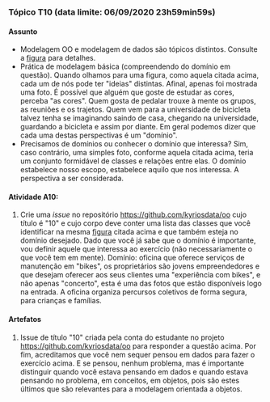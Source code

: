 ### Tópico T10 (data limite: **06/09/2020 23h59min59s**)

#### Assunto

- Modelagem OO e modelagem de dados são tópicos distintos. Consulte a [figura](../media/bicicleta-oo.pdf) para detalhes.
- Prática de modelagem básica (compreendendo do domínio em questão). Quando olhamos para uma figura, como aquela citada acima,
cada um de nós pode ter "ideias" distintas. Afinal, apenas foi mostrada uma foto. É possível que alguém que goste de estudar as cores, perceba 
"as cores". Quem gosta de pedalar trouxe à mente os grupos, as reuniões e os trajetos. Quem vem para a universidade de bicicleta talvez
tenha se imaginando saindo de casa, chegando na universidade, guardando a bicicleta e assim por diante. Em geral podemos dizer que cada
uma destas perspectivas é um "domínio".
- Precisamos de domínios ou conhecer o domínio que interessa? Sim, caso contrário, uma simples foto, conforme aquela citada acima,
teria um conjunto formidável de classes e relações entre elas. O domínio estabelece nosso escopo, estabelece aquilo que nos
interessa. A perspectiva a ser considerada. 

#### Atividade A10:

1. Crie uma _issue_ no repositório https://github.com/kyriosdata/oo cujo título é "10" e cujo corpo deve conter uma lista das classes que você identificar 
na mesma [figura](../media/bicicleta-oo.pdf) citada acima e que também esteja no domínio desejado. 
Dado que você já sabe que o domínio é importante, vou definir aquele que interessa
ao exercício (não necessariamente o que você tem em mente). Domínio: oficina que oferece serviços de manutenção em "bikes", os proprietários
são jovens empreendedores e que desejam oferecer aos seus clientes uma "experiência com bikes", e não apenas "concerto", esta é uma das
fotos que estão disponíveis logo na entrada. A oficina organiza percursos coletivos de forma segura, para crianças e famílias. 

#### Artefatos

1. Issue de título "10" criada pela conta do estudante no projeto https://github.com/kyriosdata/oo para responder a questão acima. Por fim,
acreditamos que você nem sequer pensou em dados para fazer o exercício acima. E se pensou, nenhum problema, mas é importante distinguir
quando você estava pensando em dados e quando estava pensando no problema, em conceitos, em objetos, pois são estes últimos que 
são relevantes para a modelagem orientada a objetos.
